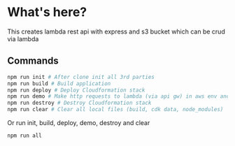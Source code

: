 # What's here?

This creates lambda rest api with express and s3 bucket which can be crud via lambda

## Commands

```bash
npm run init # After clone init all 3rd parties
npm run build # Build application
npm run deploy # Deploy Cloudformation stack
npm run demo # Make http requests to lambda (via api gw) in aws env and display response
npm run destroy # Destroy Cloudformation stack
npm run clear # Clear all local files (build, cdk data, node_modules)
```

Or run init, build, deploy, demo, destroy and clear

```bash
npm run all
```